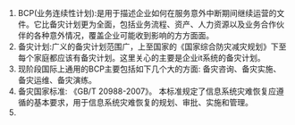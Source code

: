 1. BCP(业务连续性计划):是用于描述企业如何在服务意外中断期间继续运营的文件。它比备灾计划更为全面，包括业务流程、资产、人力资源以及业务合作伙伴的各种意外情况，覆盖企业可能收到影响的方方面面。    
2. 备灾计划:广义的备灾计划范围广，上至国家的《国家综合防灾减灾规划》下至每个家庭都应该有备灾计划。这里关心的主要是企业it系统的备灾计划。    
3. 现阶段国际上通用的BCP主要包括如下几个大的方面: 备灾咨询、备灾实施、备灾运维、备灾演练。    
4. 备灾国家标准: 《GB/T 20988-2007》。 本标准规定了信息系统灾难恢复应遵循的基本要求，用于信息系统灾难恢复的规划、审批、实施和管理。    
5. 
